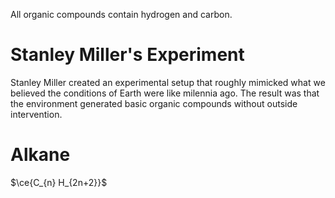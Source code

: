 All organic compounds contain hydrogen and carbon.

# Stanley Miller's Experiment

Stanley Miller created an experimental setup that roughly mimicked what we believed the conditions of Earth were like milennia ago. The result was that the environment generated basic organic compounds without outside intervention.

# Alkane

$\ce{C_{n} H_{2n+2}}$
